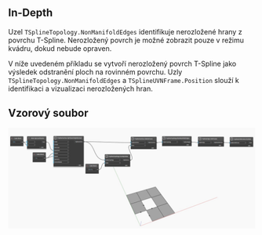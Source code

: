 <!--- Autodesk.DesignScript.Geometry.TSpline.TSplineTopology.NonManifoldEdges --->
<!--- RTIWDKESEBH6BZLFB4NRIVBLFZ72VYNZW4TBWEI6EEYG22TE6NBA --->
## In-Depth
 Uzel `TSplineTopology.NonManifoldEdges` identifikuje nerozložené hrany z povrchu T-Spline. Nerozložený povrch je možné zobrazit pouze v režimu kvádru, dokud nebude opraven.

V níže uvedeném příkladu se vytvoří nerozložený povrch T-Spline jako výsledek odstranění ploch na rovinném povrchu. Uzly `TSplineTopology.NonManifoldEdges` a `TSplineUVNFrame.Position` slouží k identifikaci a vizualizaci nerozložených hran.


## Vzorový soubor

![Example](./RTIWDKESEBH6BZLFB4NRIVBLFZ72VYNZW4TBWEI6EEYG22TE6NBA_img.jpg)
